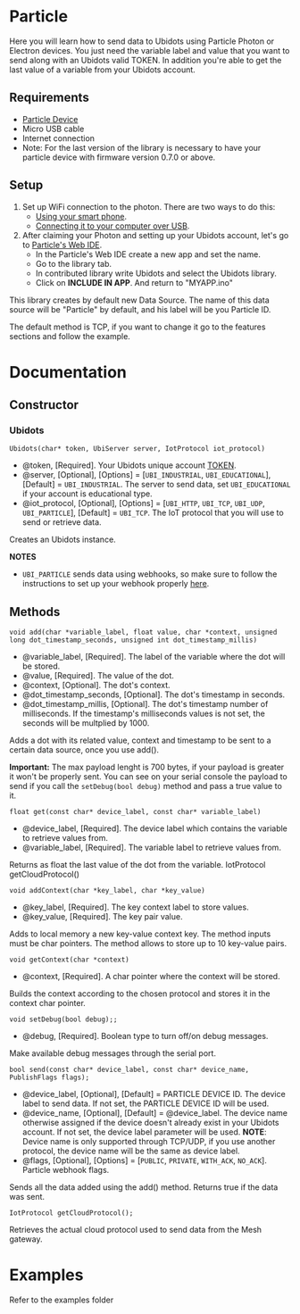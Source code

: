 # Particle

Here you will learn how to send data to Ubidots using Particle Photon or Electron devices. You just need the variable label and value that you want to send along with an Ubidots valid TOKEN. In addition you're able to get the last value of a variable from your Ubidots account.

## Requirements

- [Particle Device](https://store.particle.io/)
- Micro USB cable
- Internet connection
- Note: For the last version of the library is necessary to have your particle device with firmware version 0.7.0 or above.

## Setup

1. Set up WiFi connection to the photon. There are two ways to do this:
   - [Using your smart phone](https://docs.particle.io/guide/getting-started/start/core/).
   - [Connecting it to your computer over USB](https://docs.particle.io/guide/getting-started/connect/core/).
2. After claiming your Photon and setting up your Ubidots account, let's go to [Particle's Web IDE](https://build.particle.io/build).
   - In the Particle's Web IDE create a new app and set the name.
   - Go to the library tab.
   - In contributed library write Ubidots and select the Ubidots library.
   - Click on **INCLUDE IN APP**. And return to "MYAPP.ino"

This library creates by default new Data Source. The name of this data source will be "Particle" by default, and his label will be you Particle ID.

The default method is TCP, if you want to change it go to the features sections and follow the example.

# Documentation

## Constructor

### Ubidots

```
Ubidots(char* token, UbiServer server, IotProtocol iot_protocol)
```

- @token, [Required]. Your Ubidots unique account [TOKEN](http://help.ubidots.com/user-guides/find-your-token-from-your-ubidots-account).  
- @server, [Optional], [Options] = [`UBI_INDUSTRIAL`, `UBI_EDUCATIONAL`], [Default] = `UBI_INDUSTRIAL`. The server to send data, set `UBI_EDUCATIONAL` if your account is educational type.  
- @iot_protocol, [Optional], [Options] = [`UBI_HTTP`, `UBI_TCP`, `UBI_UDP`, `UBI_PARTICLE`], [Default] = `UBI_TCP`. The IoT protocol that you will use to send or retrieve data.

Creates an Ubidots instance.

**NOTES**

- `UBI_PARTICLE` sends data using webhooks, so make sure to follow the instructions to set up your webhook properly [here](https://help.ubidots.com/connect-your-devices/connect-your-particle-device-to-ubidots-using-particle-webhooks).

## Methods

```
void add(char *variable_label, float value, char *context, unsigned long dot_timestamp_seconds, unsigned int dot_timestamp_millis)
```

- @variable_label, [Required]. The label of the variable where the dot will be stored.
- @value, [Required]. The value of the dot.  
- @context, [Optional]. The dot's context.  
- @dot_timestamp_seconds, [Optional]. The dot's timestamp in seconds.  
- @dot_timestamp_millis, [Optional]. The dot's timestamp number of milliseconds. If the timestamp's milliseconds values is not set, the seconds will be multplied by 1000.

Adds a dot with its related value, context and timestamp to be sent to a certain data source, once you use add().


**Important:** The max payload lenght is 700 bytes, if your payload is greater it won't be properly sent. You can see on your serial console the payload to send if you call the `setDebug(bool debug)` method and pass a true value to it.

```
float get(const char* device_label, const char* variable_label)
```

- @device_label, [Required]. The device label which contains the variable to retrieve values from.  
- @variable_label, [Required]. The variable label to retrieve values from.

Returns as float the last value of the dot from the variable.
IotProtocol getCloudProtocol()

```
void addContext(char *key_label, char *key_value)
```

- @key_label, [Required]. The key context label to store values.  
- @key_value, [Required]. The key pair value.

Adds to local memory a new key-value context key. The method inputs must be char pointers. The method allows to store up to 10 key-value pairs.

```
void getContext(char *context)
```

- @context, [Required]. A char pointer where the context will be stored.

Builds the context according to the chosen protocol and stores it in the context char pointer.

```
void setDebug(bool debug);;
```

- @debug, [Required]. Boolean type to turn off/on debug messages.

Make available debug messages through the serial port.

```
bool send(const char* device_label, const char* device_name, PublishFlags flags);
```

- @device_label, [Optional], [Default] = PARTICLE DEVICE ID. The device label to send data. If not set, the PARTICLE DEVICE ID will be used.  
- @device_name, [Optional], [Default] = @device_label. The device name otherwise assigned if the device doesn't already exist in your Ubidots account. If not set, the device label parameter will be used. **NOTE**: Device name is only supported through TCP/UDP, if you use another protocol, the device name will be the same as device label.  
- @flags, [Optional], [Options] = [`PUBLIC`, `PRIVATE`, `WITH_ACK`, `NO_ACK`]. Particle webhook flags.

Sends all the data added using the add() method. Returns true if the data was sent.

```
IotProtocol getCloudProtocol();
```

Retrieves the actual cloud protocol used to send data from the Mesh gateway.

# Examples

Refer to the examples folder

